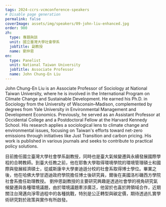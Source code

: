```yaml
---
tags: 2024-ccrs-vcmconference-speakers
# Disable page generation
permalink: false
coverImage: assets/img/speakers/09-john-liu-enhanced.jpg
order: 900
zh:
  type: 專題與談
  unit: 國立臺灣大學社會學系
  jobTitle: 副教授
  name: 劉仲恩
en:
  type: Panelist
  unit: National Taiwan University
  jobTitle: Associate Professor
  name: John Chung-En Liu
---
```


John Chung-En Liu is an Associate Professor of Sociology at National Taiwan University, where he is involved in the International Program on Climate Change and Sustainable Development. He earned his Ph.D. in Sociology from the University of Wisconsin–Madison, complemented by degrees from Yale University in Environmental Management and Development Economics. Previously, he served as an Assistant Professor at Occidental College and a Postdoctoral Fellow at the Harvard Kennedy School. His research applies a sociological lens to climate change and environmental issues, focusing on Taiwan's efforts toward net-zero emissions through initiatives like Just Transition and carbon pricing. His work is published in various journals and seeks to contribute to practical policy solutions.

目前擔任國立臺灣大學社會學系副教授，同時也是臺大氣候變遷與永續發展國際學程的合聘教師。到臺大任教之前，他在耶魯大學取得環境學院的環境管理碩士和國際與發展經濟碩士，從威斯康辛大學麥迪遜分校的社會系取得博士學位。畢業之後，他在哈佛大學甘迺迪政府學院擔任博士後研究員，爾後在美國洛杉磯西方學院社會系擔任助理教授。
劉仲恩副教授的主要研究興趣是透過社會學的視角研究氣候變遷與各種環境議題，由於環境議題牽涉廣泛，他習於也喜於跨領域合作，近期關注台灣邁向淨零過程中的各種挑戰，特別是公正轉型與碳定價，期待透過扎實學術研究對於政策與實作有所啟發。
